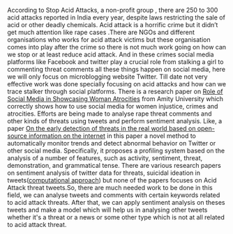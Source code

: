 According to Stop Acid Attacks, a non-profit group , there are 250 to 300 acid attacks reported in India every year, despite laws restricting the sale of acid or other deadly chemicals. Acid attack is a horrific crime but it didn’t get much attention like rape cases .There are NGOs and different organisations who works for acid attack victims but these organisation comes into play after the crime so there is not much work going on how can we stop or at least reduce acid attack.
And in these crimes social media platforms like Facebook and twitter play a crucial role from stalking a girl to commenting threat comments all these things happen on social media, here we will only focus on microblogging website Twitter. Till date not very effective work was done specially focusing on acid attacks and how can we trace stalker through social platforms. There is a research paper on [Role of Social Media in Showcasing Woman Atrocities](http://amity.edu/UserFiles/asco/journal/ISSUE27_4.%20Tanusree.pdf) from Amity University which correctly shows how to use social media for women injustice, crimes and atrocities.
Efforts are being made to analyse rape threat comments and other kinds of threats using tweets and perform sentiment analysis.
Like, a paper [On the early detection of threats in the real world based on open-source information on the internet](https://pdfs.semanticscholar.org/9dcc/7bb08e46f3d4ffe7025b76f55d1a702f1a94.pdf) in this paper a novel method to automatically monitor trends and detect abnormal behavior on Twitter or other social media. Specifically, it proposes a profiling system based on the analysis of a number of features, such as activity, sentiment, threat, demonstration, and grammatical tense.
There are various research papers on sentiment analysis of twitter data for threats, suicidal ideation in tweets([computational approach](http://www.aclweb.org/anthology/P18-3013)) but none of the papers focuses on Acid Attack threat tweets.So, there are much needed work to be done in this field, we can analyse tweets and comments with certain keywords related to acid attack threats. After that, we can apply sentiment analysis on theses tweets and make a model which will help us in analysing other tweets whether it's a threat or a news or some other type which is not at all related to acid attack threat.
